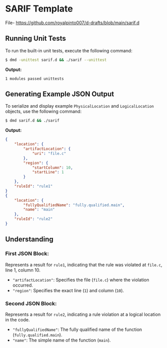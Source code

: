# SARIF Template

File- https://github.com/royalpinto007/d-drafts/blob/main/sarif.d 

## Running Unit Tests

To run the built-in unit tests, execute the following command:

```bash
$ dmd -unittest sarif.d && ./sarif --unittest
```

**Output:**
```
1 modules passed unittests
```

## Generating Example JSON Output

To serialize and display example `PhysicalLocation` and `LogicalLocation` objects, use the following command:

```bash
$ dmd sarif.d && ./sarif
```

**Output:**
```json
{
    "location": {
        "artifactLocation": {
            "uri": "file.c"
        },
        "region": {
            "startColumn": 10,
            "startLine": 1
        }
    },
    "ruleId": "rule1"
}
{
    "location": {
        "fullyQualifiedName": "fully.qualified.main",
        "name": "main"
    },
    "ruleId": "rule2"
}
```

## Understanding

### First JSON Block:
Represents a result for `rule1`, indicating that the rule was violated at `file.c`, line 1, column 10.

- `"artifactLocation"`: Specifies the file (`file.c`) where the violation occurred.
- `"region"`: Specifies the exact line (`1`) and column (`10`).

### Second JSON Block:
Represents a result for `rule2`, indicating a rule violation at a logical location in the code.

- `"fullyQualifiedName"`: The fully qualified name of the function (`fully.qualified.main`).
- `"name"`: The simple name of the function (`main`).
